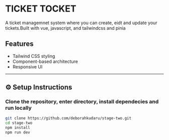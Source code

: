 # TICKET TOCKET
A ticket managemnet system where you can create, eidt and update your tickets.Built with vue, javascript, and tailwindcss and pinia

## Features
- Tailwind CSS styling
- Component-based architecture
- Responsive UI

---

## ⚙️ Setup Instructions

### Clone the repository, enter directory, install dependecies and run locally
```bash
git clone https://github.com/deborahkudaru/stage-two.git
cd stage-two
npm install
npm run dev
